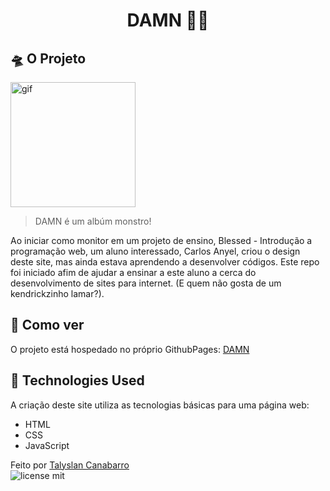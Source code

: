 <h1 align="center"> DAMN 🧑‍🎤</h1>
<!-- 
<img height="500" src="" alt="Layout no Computador" />
<img height="500" src="" alt="Layout no Celular" /> 
 -->

## 🛸 O Projeto
<img height="200" src="https://i.pinimg.com/originals/dd/22/86/dd2286ffe6823f760831929860ec56e6.gif" alt="gif" />

<blockquote>DAMN é um albúm monstro!</blockquote>

Ao iniciar como monitor em um projeto de ensino, Blessed - Introdução a programação web, um aluno interessado, Carlos Anyel, criou o design deste site, mas ainda estava aprendendo a desenvolver códigos. Este repo foi iniciado afim de ajudar a ensinar a este aluno a cerca do desenvolvimento de sites para internet. (E quem não gosta de um kendrickzinho lamar?). 

## 📌 Como ver

O projeto está hospedado no próprio GithubPages:
[DAMN](https://talyslan.github.io/DAMN/)


## 🚀 Technologies Used

A criação deste site utiliza as tecnologias básicas para uma página web:

- HTML
- CSS
- JavaScript

Feito por <a href="https://github.com/Talyslan">Talyslan Canabarro</a>
<br/>
<img src="https://img.shields.io/badge/license-MIT-8A2BE2" alt="license mit" />
